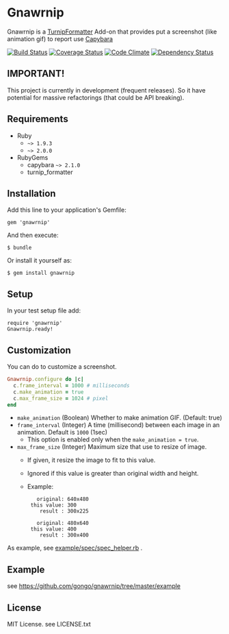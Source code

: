 # Gnawrnip

Gnawrnip is a [TurnipFormatter](https://github.com/gongo/turnip_formatter) Add-on that provides put a screenshot (like animation gif) to report use [Capybara](https://github.com/jnicklas/capybara)

[![Build Status](https://travis-ci.org/gongo/gnawrnip.png?branch=master)](https://travis-ci.org/gongo/gnawrnip)
[![Coverage Status](https://coveralls.io/repos/gongo/gnawrnip/badge.png?branch=master)](https://coveralls.io/r/gongo/gnawrnip)
[![Code Climate](https://codeclimate.com/github/gongo/gnawrnip.png)](https://codeclimate.com/github/gongo/gnawrnip)
[![Dependency Status](https://gemnasium.com/gongo/gnawrnip.png)](https://gemnasium.com/gongo/gnawrnip)

## IMPORTANT!

This project is currently in development (frequent releases).
So it have potential for massive refactorings (that could be API breaking).


## Requirements

* Ruby
    * `~> 1.9.3`
    * `~> 2.0.0`
* RubyGems
    * capybara `~> 2.1.0`
    * turnip_formatter

## Installation

Add this line to your application's Gemfile:

    gem 'gnawrnip'

And then execute:

    $ bundle

Or install it yourself as:

    $ gem install gnawrnip

## Setup

In your test setup file add:

    require 'gnawrnip'
    Gnawrnip.ready!

## Customization

You can do to customize a screenshot.

```ruby
Gnawrnip.configure do |c|
  c.frame_interval = 1000 # milliseconds
  c.make_animation = true
  c.max_frame_size = 1024 # pixel
end
```

* `make_animation` (Boolean) Whether to make animation GIF. (Default: true)
* `frame_interval` (Integer) A time (millisecond) between each image in an animation. Default is `1000` (1sec)
    * This option is enabled only when the `make_animation = true`.
* `max_frame_size` (Integer) Maximum size that use to resize of image.
    * If given, it resize the image to fit to this value.
    * Ignored if this value is greater than original width and height.
    * Example:

      ```
         original: 640x480
       this value: 300
          result : 300x225

         original: 480x640
       this value: 400
          result : 300x400
      ```

As example, see [example/spec/spec_helper.rb](https://github.com/gongo/gnawrnip/tree/master/example/spec/spec_helper.rb) .

## Example

see https://github.com/gongo/gnawrnip/tree/master/example

## License

MIT License. see LICENSE.txt

